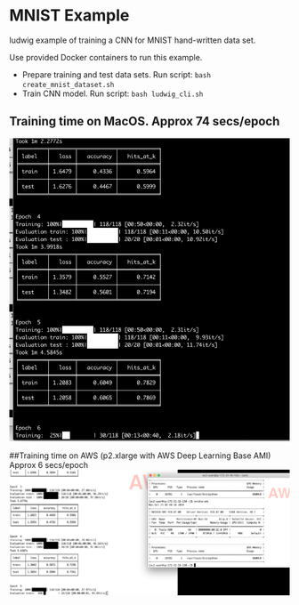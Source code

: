 # MNIST Example

ludwig example of training a CNN for MNIST hand-written data set.


Use provided Docker containers to run this example.

* Prepare training and test data sets.  Run script: `bash create_mnist_dataset.sh`
* Train CNN model.  Run script: `bash ludwig_cli.sh`

## Training time on MacOS.  Approx 74 secs/epoch
![](../images/ludwig_tf_cpu_timing.png)



##Training time on AWS (p2.xlarge with AWS Deep Learning Base AMI)  Approx 6 secs/epoch
![](../images/ludwig_tf_gpu_timing.png)